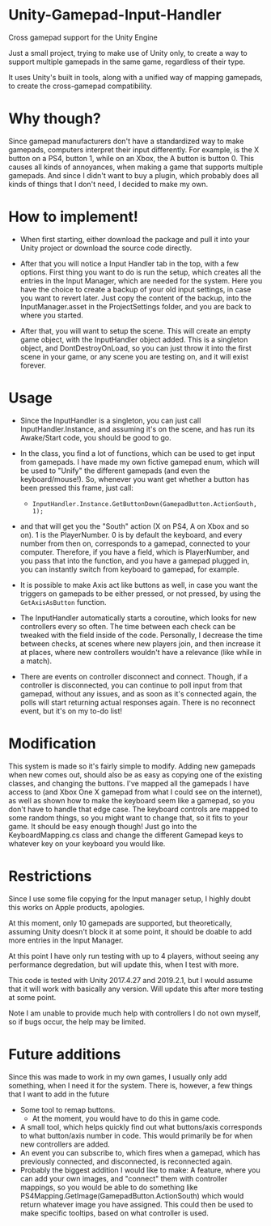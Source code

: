 # Unity-Gamepad-Input-Handler
Cross gamepad support for the Unity Engine

Just a small project, trying to make use of Unity only, to create a way to support multiple gamepads in the same game, regardless of their type.

It uses Unity's built in tools, along with a unified way of mapping gamepads, to create the cross-gamepad compatibility.

# Why though?

Since gamepad manufacturers don't have a standardized way to make gamepads, computers interpret their input differently. For example, is the X button on a PS4, button 1, while on an Xbox, the A button is button 0. This causes all kinds of annoyances, when making a game that supports multiple gamepads. And since I didn't want to buy a plugin, which probably does all kinds of things that I don't need, I decided to make my own.

# How to implement!

- When first starting, either download the package and pull it into your Unity project or download the source code directly. 

- After that you will notice a Input Handler tab in the top, with a few options. First thing you want to do is run the setup, which creates all the entries in the Input Manager, which are needed for the system. Here you have the choice to create a backup of your old input settings, in case you want to revert later. Just copy the content of the backup, into the InputManager.asset in the ProjectSettings folder, and you are back to where you started.

- After that, you will want to setup the scene. This will create an empty game object, with the InputHandler object added. This is a singleton object, and DontDestroyOnLoad, so you can just throw it into the first scene in your game, or any scene you are testing on, and it will exist forever. 


# Usage
- Since the InputHandler is a singleton, you can just call InputHandler.Instance, and assuming it's on the scene, and has run its Awake/Start code, you should be good to go.

- In the class, you find a lot of functions, which can be used to get input from gamepads. I have made my own fictive gamepad enum, which will be used to "Unify" the different gamepads (and even the keyboard/mouse!). So, whenever you want get whether a button has been pressed this frame, just call: 
  - `InputHandler.Instance.GetButtonDown(GamepadButton.ActionSouth, 1);` 

- and that will get you the "South" action (X on PS4, A on Xbox and so on). 1 is the PlayerNumber. 0 is by default the keyboard, and every number from then on, corresponds to a gamepad, connected to your computer. Therefore, if you have a field, which is PlayerNumber, and you pass that into the function, and you have a gamepad plugged in, you can instantly switch from keyboard to gamepad, for example.

- It is possible to make Axis act like buttons as well, in case you want the triggers on gamepads to be either pressed, or not pressed, by using the `GetAxisAsButton` function.

- The InputHandler automatically starts a coroutine, which looks for new controllers every so often. The time between each check can be tweaked with the field inside of the code. Personally, I decrease the time between checks, at scenes where new players join, and then increase it at places, where new controllers wouldn't have a relevance (like while in a match).
- There are events on controller disconnect and connect. Though, if a controller is disconnected, you can continue to poll input from that gamepad, without any issues, and as soon as it's connected again, the polls will start returning actual responses again. There is no reconnect event, but it's on my to-do list!

# Modification
This system is made so it's fairly simple to modify. Adding new gamepads when new comes out, should also be as easy as copying one of the existing classes, and changing the buttons. I've mapped all the gamepads I have access to (and Xbox One X gamepad from what I could see on the internet), as well as shown how to make the keyboard seem like a gamepad, so you don't have to handle that edge case. The keyboard controls are mapped to some random things, so you might want to change that, so it fits to your game. It should be easy enough though! Just go into the KeyboardMapping.cs class and change the different Gamepad keys to whatever key on your keyboard you would like. 

# Restrictions
Since I use some file copying for the Input manager setup, I highly doubt this works on Apple products, apologies.

At this moment, only 10 gamepads are supported, but theoretically, assuming Unity doesn't block it at some point, it should be doable to add more entries in the Input Manager.

At this point I have only run testing with up to 4 players, without seeing any performance degredation, but will update this, when I test with more.

This code is tested with Unity 2017.4.27 and 2019.2.1, but I would assume that it will work with basically any version. Will update this after more testing at some point.

Note I am unable to provide much help with controllers I do not own myself, so if bugs occur, the help may be limited.

# Future additions
Since this was made to work in my own games, I usually only add something, when I need it for the system. There is, however, a few things that I want to add in the future
- Some tool to remap buttons.
  - At the moment, you would have to do this in game code.
- A small tool, which helps quickly find out what buttons/axis corresponds to what button/axis number in code. This would primarily be for when new controllers are added.
- An event you can subscribe to, which fires when a gamepad, which has previously connected, and disconnected, is reconnected again.
- Probably the biggest addition I would like to make: A feature, where you can add your own images, and "connect" them with controller mappings, so you would be able to do something like PS4Mapping.GetImage(GamepadButton.ActionSouth) which would return whatever image you have assigned. This could then be used to make specific tooltips, based on what controller is used.
